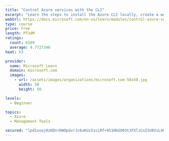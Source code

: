 ```yaml
---
title: "Control Azure services with the CLI"
excerpt: "Learn the steps to install the Azure CLI locally, create a website, and manage Azure resources using the CLI."
webUrl: https://docs.microsoft.com/en-us/learn/modules/control-azure-services-with-cli/
type: course
price: Free
length: PT34M
ratings:
  count: 6169
  average: 4.7727346
heat: 53

provider:
  name: Microsoft Learn
  domain: microsoft.com
  images:
    - url: /assets/images/organizations/microsoft.com-50x50.jpg
      width: 50
      height: 50

levels:
  - Beginner

topics:
  - Azure
  - Management Tools

secured: "lpd1xoaj0zKDn+DWOpdvrJc6uKUzIscLRf+951HbGO03tJFXliCnZ1U8VsL4QCIuYGGLABQTUBYwGyJTXyi4KLuVIohc6B4o9u5WcnMh20yc+alzEspwBMrtS0WDaSi7Drq9YOJNQnSsvtw4wz6E0SiEqWBgiqVTGN0lFGXGc1LXQy4qbIiwv9quNwYMbANRw5lQ0yXNcieuuQlWwoahiEv8GXD77ucyfBOzEs4pP77GI77Dzx2+D53/3ftVrtm9oxCMzJ8oE86dTBY8vmpM9JrH7tdsbyQ5aO0/nFeGJ1Bt/qDXLgGLj6d/K5ZF+zu48gQjjrH9m1TRAc5E/g9GIMeXvn/hvGa1asJjVe0sVwnVUutpJhVD+jllZz47nU24bVl5OGT/mBIlsb/+zaxshaINFEfy2LD3dtbMo6yRgLo=;OXeiXeDh8EzndbMz1flQ6g=="
---
```


